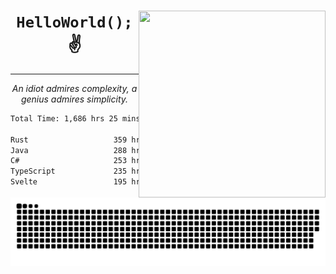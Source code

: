 <div text-align="center">
    <img src="https://i.imgur.com/h1q15Kt.gife" align="right" width="299" height="299">
    <h1 align="center"><code>HelloWorld();</code> ✌️</h1>
    <hr>
    <p align="center"><i>An idiot admires complexity, a genius admires simplicity.</i></p>
</div>

<!--START_SECTION:waka-->

```txt
Total Time: 1,686 hrs 25 mins

Rust                   359 hrs 10 mins █████░░░░░░░░░░░░░░░░░░░░   20.05 %
Java                   288 hrs 50 mins ████░░░░░░░░░░░░░░░░░░░░░   16.12 %
C#                     253 hrs 12 mins ███▓░░░░░░░░░░░░░░░░░░░░░   14.13 %
TypeScript             235 hrs 2 mins  ███▒░░░░░░░░░░░░░░░░░░░░░   13.12 %
Svelte                 195 hrs 22 mins ██▓░░░░░░░░░░░░░░░░░░░░░░   10.90 %
```

<!--END_SECTION:waka-->

<picture>
  <source media="(prefers-color-scheme: dark)" srcset="https://raw.githubusercontent.com/Somfic/Somfic/main/github-contribution-grid-snake-dark.svg">
  <source media="(prefers-color-scheme: light)" srcset="https://raw.githubusercontent.com/Somfic/Somfic/main/github-contribution-grid-snake.svg">
  <img alt="github contribution grid snake animation" src="https://raw.githubusercontent.com/Somfic/Somfic/main/github-contribution-grid-snake.svg">
</picture>
